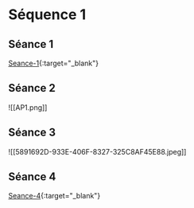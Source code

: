 # Séquence 1

## Séance 1

[Seance-1](https://ecmorlaix-my.sharepoint.com/:w:/g/personal/mickael_le-coz_ecmorlaix_fr/EcsywXri6KJIrp4xwbcf3ogBSiXMBQZAJ7_mCP8pn8V7Xg?e=quyjq1){:target="_blank"}


## Séance 2

![[AP1.png]]


## Séance 3

![[5891692D-933E-406F-8327-325C8AF45E88.jpeg]]

## Séance 4

[Seance-4](https://ecmorlaix-my.sharepoint.com/:x:/g/personal/mickael_le-coz_ecmorlaix_fr/EepcXLIEMXRCuDj8N5EtE6gBMCYh-QiozYMj_VkMOkdThw?e=dH3HQS){:target="_blank"}

